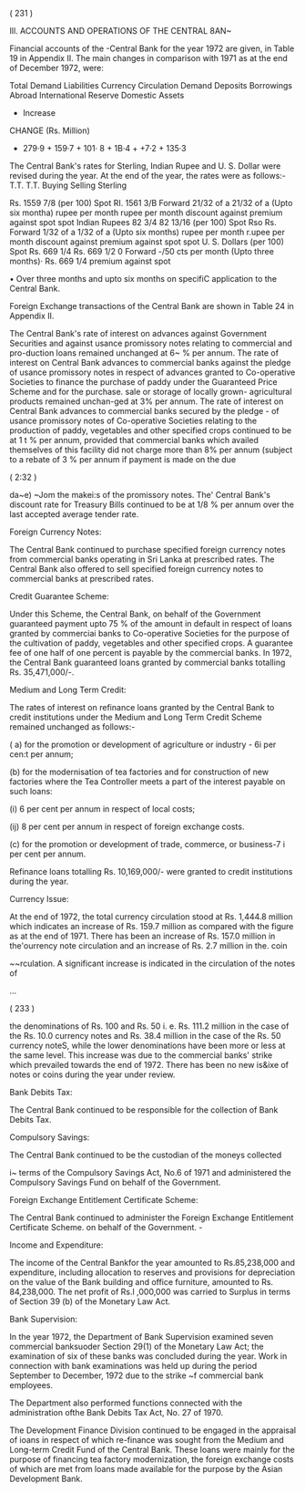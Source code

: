 ( 231 )

Ill. ACCOUNTS AND OPERATIONS OF THE CENTRAL 8AN~

Financial accounts of the -Central Bank for the year 1972 are given, in Table 19 in Appendix II. The main changes in comparison with 1971 as at the end of December 1972, were:

Total Demand Liabilities Currency Circulation Demand Deposits Borrowings Abroad International Reserve Domestic Assets

+ Increase

CHANGE (Rs. Million)

+ 279·9 + 159·7 + 101· 8 + 1B·4 + +7·2 + 135·3

The Central Bank's rates for Sterling, Indian Rupee and U. S. Dollar were revised during the year. At the end of the year, the rates were as follows:-T.T. T.T. Buying Selling Sterling

Rs. 1559 7/8 (per 100) Spot RI. 1561 3/B Forward 21/32 of a 21/32 of a (Upto six montha) rupee per month rupee per month discount against premium against spot spot Indian Rupees 82 3/4 82 13/16 (per 100) Spot Rso Rs. Forward 1/32 of a 1/32 of a (Upto six months) rupee per month r.upee per month discount against premium against spot spot U. S. Dollars (per 100) Spot Rs. 669 1/4 Rs. 669 1/2 0 Forward -/50 cts per month (Upto three months)· Rs. 669 1/4 premium against spot

• Over three months and upto six months on specifiC application to the Central Bank.

Foreign Exchange transactions of the Central Bank are shown in Table 24 in Appendix II.

The Central Bank's rate of interest on advances against Government Securities and against usance promissory notes relating to commercial and pro-duction loans remained unchanged at 6~ % per annum. The rate of interest on Central Bank advances to commercial banks against the pledge of usance promissory notes in respect of advances granted to Co-operative Societies to finance the purchase of paddy under the Guaranteed Price Scheme and for the purchase. sale or storage of locally grown- agricultural products remained unchan-ged at 3% per annum. The rate of interest on Central Bank advances to commercial banks secured by the pledge - of usance promissory notes of Co-operative Societies relating to the production of paddy, vegetables and other specified crops continued to be at 1 t % per annum, provided that commercial banks which availed themselves of this facility did not charge more than 8% per annum (subject to a rebate of 3 % per annum if payment is made on the due

( 2:32 )

da~e) ~Jom the makei:s of the promissory notes. The' Central Bank's discount rate for Treasury Bills continued to be at 1/8 % per annum over the last accepted average tender rate.

Foreign Currency Notes:

The Central Bank continued to purchase specified foreign currency notes from commercial banks operating in Sri Lanka at prescribed rates. The Central Bank also offered to sell specified foreign currency notes to commercial banks at prescribed rates.

Credit Guarantee Scheme:

Under this Scheme, the Central Bank, on behalf of the Government guaranteed payment upto 75 % of the amount in default in respect of loans granted by commerciai banks to Co-operative Societies for the purpose of the cultivation of paddy, vegetables and other specified crops. A guarantee fee of one half of one percent is payable by the commercial banks. In 1972, the Central Bank guaranteed loans granted by commercial banks totalling Rs. 35,471,000/-.

Medium and Long Term Credit:

The rates of interest on refinance loans granted by the Central Bank to credit institutions under the Medium and Long Term Credit Scheme remained unchanged as follows:-

( a) for the promotion or development of agriculture or industry - 6i per cen:t per annum;

(b) for the modernisation of tea factories and for construction of new factories where the Tea Controller meets a part of the interest payable on such loans:

(i) 6 per cent per annum in respect of local costs;

(ij) 8 per cent per annum in respect of foreign exchange costs.

(c) for the promotion or development of trade, commerce, or business-7 i per cent per annum.

Refinance loans totalling Rs. 10,169,000/- were granted to credit institutions during the year.

Currency Issue:

At the end of 1972, the total currency circulation stood at Rs. 1,444.8 million which indicates an increase of Rs. 159.7 million as compared with the figure as at the end of 1971. There has been an increase of Rs. 157.0 million in the'ourrency note circulation and an increase of Rs. 2.7 million in the. coin

~~rculation. A significant increase is indicated in the circulation of the notes of

...

( 233 )

the denominations of Rs. 100 and Rs. 50 i. e. Rs. 111.2 million in the case of the Rs. 10.0 currency notes and Rs. 38.4 million in the case of the Rs. 50 currency noteS, while the lower denominations have been more or less at the same level. This increase was due to the commercial banks' strike which prevailed towards the end of 1972. There has been no new is&ixe of notes or coins during the year under review.

Bank Debits Tax:

The Central Bank continued to be responsible for the collection of Bank Debits Tax.

Compulsory Savings:

The Central Bank continued to be the custodian of the moneys collected

i~ terms of the Compulsory Savings Act, No.6 of 1971 and administered the Compulsory Savings Fund on behalf of the Government.

Foreign Exchange Entitlement Certificate Scheme:

The Central Bank continued to administer the Foreign Exchange Entitlement Certificate Scheme. on behalf of the Government. -

Income and Expenditure:

The income of the Central Bankfor the year amounted to Rs.85,238,000 and expenditure, including allocation to reserves and provisions for depreciation on the value of the Bank building and office furniture, amounted to Rs. 84,238,000. The net profit of Rs.l ,000,000 was carried to Surplus in terms of Section 39 (b) of the Monetary Law Act.

Bank Supervision:

In the year 1972, the Department of Bank Supervision examined seven commercial banksuoder Section 29(1) of the Monetary Law Act; the examination of six of these banks was concluded during the year. Work in connection with bank examinations was held up during the period September to December, 1972 due to the strike ~f commercial bank employees.

The Department also performed functions connected with the administration ofthe Bank Debits Tax Act, No. 27 of 1970.

The Development Finance Division continued to be engaged in the appraisal of ioans in respect of which re-finance was sought from the Medium and Long-term Credit Fund of the Central Bank. These loans were mainly for the purpose of financing tea factory modernization, the foreign exchange costs of which are met from loans made available for the purpose by the Asian Development Bank.